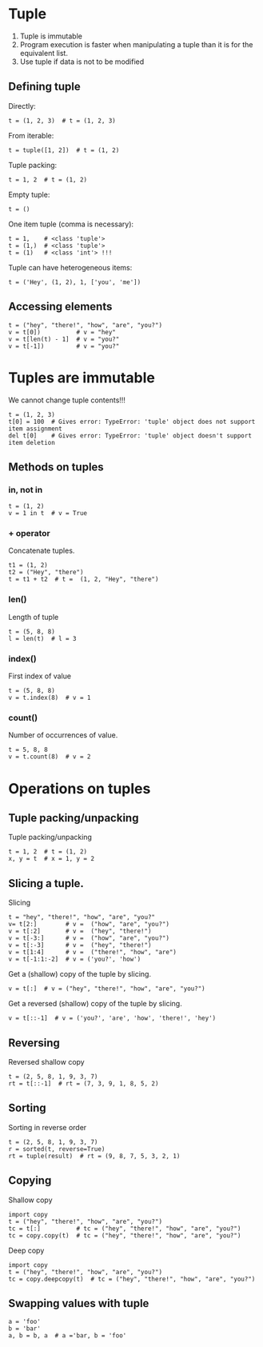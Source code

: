 # Tuple  
1. Tuple is immutable
2. Program execution is faster when manipulating a tuple than it is for the equivalent list.
3. Use tuple if data is not to be modified

## Defining tuple  
Directly:  
```
t = (1, 2, 3)  # t = (1, 2, 3)
```
From iterable:
```
t = tuple([1, 2])  # t = (1, 2)
```
Tuple packing:  
```
t = 1, 2  # t = (1, 2)
```
Empty tuple:  
```
t = ()
```
One item tuple (comma is necessary):  
```
t = 1,    # <class 'tuple'>
t = (1,)  # <class 'tuple'>
t = (1)   # <class 'int'> !!!
``` 
Tuple can have heterogeneous items:  
```
t = ('Hey', (1, 2), 1, ['you', 'me'])
```
## Accessing elements
```
t = ("hey", "there!", "how", "are", "you?")
v = t[0])          # v = "hey"
v = t[len(t) - 1]  # v = "you?"
v = t[-1])         # v = "you?"
```
# Tuples are immutable  
We cannot change tuple contents!!!
```
t = (1, 2, 3)
t[0] = 100  # Gives error: TypeError: 'tuple' object does not support item assignment
del t[0]    # Gives error: TypeError: 'tuple' object doesn't support item deletion
```
## Methods on tuples

### in, not in
```
t = (1, 2)
v = 1 in t  # v = True
```
### + operator
Concatenate tuples.  
```
t1 = (1, 2)
t2 = ("Hey", "there")
t = t1 + t2  # t =  (1, 2, "Hey", "there")
```
### len()
Length of tuple  
```
t = (5, 8, 8)
l = len(t)  # l = 3
```
### index()
First index of value
```
t = (5, 8, 8)
v = t.index(8)  # v = 1
```
### count()
Number of occurrences of value.  
```
t = 5, 8, 8
v = t.count(8)  # v = 2
```
# Operations on tuples  

## Tuple packing/unpacking
Tuple packing/unpacking
```
t = 1, 2  # t = (1, 2)
x, y = t  # x = 1, y = 2
```
## Slicing a tuple.
Slicing
```
t = "hey", "there!", "how", "are", "you?"
v= t[2:]        # v =  ("how", "are", "you?")
v = t[:2]       # v =  ("hey", "there!")
v = t[-3:]      # v =  ("how", "are", "you?")
v = t[:-3]      # v =  ("hey", "there!")
v = t[1:4]      # v =  ("there!", "how", "are")
v = t[-1:1:-2]  # v = ('you?', 'how') 
```
Get a (shallow) copy of the tuple by slicing.  
```
v = t[:]  # v = ("hey", "there!", "how", "are", "you?")
```
Get a reversed (shallow) copy of the tuple by slicing.
```
v = t[::-1]  # v = ('you?', 'are', 'how', 'there!', 'hey')
```
## Reversing  
Reversed shallow copy  
```
t = (2, 5, 8, 1, 9, 3, 7)
rt = t[::-1]  # rt = (7, 3, 9, 1, 8, 5, 2)
```
## Sorting
Sorting in reverse order  
```
t = (2, 5, 8, 1, 9, 3, 7)
r = sorted(t, reverse=True)
rt = tuple(result)  # rt = (9, 8, 7, 5, 3, 2, 1)
```
## Copying
Shallow copy 
```
import copy
t = ("hey", "there!", "how", "are", "you?")
tc = t[:]          # tc = ("hey", "there!", "how", "are", "you?")
tc = copy.copy(t)  # tc = ("hey", "there!", "how", "are", "you?")
```
Deep copy
```
import copy
t = ("hey", "there!", "how", "are", "you?")
tc = copy.deepcopy(t)  # tc = ("hey", "there!", "how", "are", "you?")
```
## Swapping values with tuple  
```
a = 'foo'
b = 'bar'
a, b = b, a  # a ='bar, b = 'foo'
```
